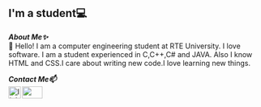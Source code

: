  ## I'm a student💻

***About Me✨<br>***
💬 Hello! I am a computer engineering student at RTE University. I love software. I am a student experienced in C,C++,C# and JAVA. Also I know HTML and CSS.I care about writing new code.I love learning new things.

***Contact Me📫*** <br>
[<img align="left" alt="linkedin | LinkedIn" width="24px" src="https://raw.githubusercontent.com/peterthehan/peterthehan/master/assets/linkedin.svg" />][linkedin]
[<img align="left" height="24" width="40" src="https://cdn.jsdelivr.net/npm/simple-icons@v4/icons/gmail.svg" />][gmail]
<br />

[linkedin]: https://www.linkedin.com/in/zuhal-alta%C5%9F-3b9707210
[gmail]: mailto:zuhal_altas20@erdogan.edu.tr
<br />
